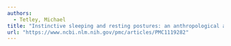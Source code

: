 ```yaml
---
authors:
  - Tetley, Michael
title: "Instinctive sleeping and resting postures: an anthropological and zoological approach to treatment of low back and joint pain"
url: "https://www.ncbi.nlm.nih.gov/pmc/articles/PMC1119282"
---
```

